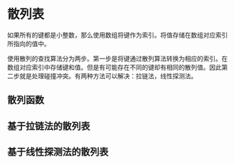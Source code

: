# 散列表

如果所有的键都是小整数，那么使用数组将键作为索引。将值存储在数组对应索引所指向的值中。

使用散列的查找算法分为两步。第一步是将键通过散列算法转换为相应的索引。在数组对应索引中存储键和值。但是有可能存在不同的键却有相同的散列值。因此第二步就是处理碰撞冲突。有两种方法可以解决：拉链法，线性探测法。

## 散列函数

## 基于拉链法的散列表

## 基于线性探测法的散列表
